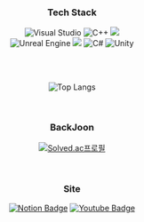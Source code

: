
<div align="center">


  
### Tech Stack

![Visual Studio](https://img.shields.io/badge/Visual%20Studio-5C2D91.svg?style=for-the-badge&logo=visual-studio&logoColor=white)
![C++](https://img.shields.io/badge/c++-%2300599C.svg?style=for-the-badge&logo=c%2B%2B&logoColor=white)
<img src="https://img.shields.io/badge/DirectX-006600?style=for-the-badge&logo=windows&logoColor=white"><br>
![Unreal Engine](https://img.shields.io/badge/unrealengine-%23313131.svg?style=for-the-badge&logo=unrealengine&logoColor=white)
<img src="https://img.shields.io/badge/Github-181717?style=for-the-badge&logo=github&logoColor=white">
![C#](https://img.shields.io/badge/c%23-%23239120.svg?style=for-the-badge&logo=csharp&logoColor=white)
![Unity](https://img.shields.io/badge/unity-%23000000.svg?style=for-the-badge&logo=unity&logoColor=white)

<br/>
<br/>

![Top Langs](https://github-readme-stats.vercel.app/api/top-langs/?username=iqmin11&layout=compact)

<br/>

### BackJoon
  
[![Solved.ac프로필](http://mazassumnida.wtf/api/v2/generate_badge?boj=iqmin)](https://solved.ac/iqmin)  

<br/>

### Site

[![Notion Badge](https://img.shields.io/badge/Notion-000000?style=for-the-badge&logo=notion&logoColor=white)](https://humane-unicorn-8e4.notion.site/Game-Developer-9a468e24837d41669754f01ec42ed9e1?pvs=4)
[![Youtube Badge](https://img.shields.io/badge/YouTube-FF0000?style=for-the-badge&logo=youtube&logoColor=white)](https://www.youtube.com/@user-br6yf1pw2g)

<br/>
  


</div>


<!--
**iqmin11/iqmin11** is a ✨ _special_ ✨ repository because its `README.md` (this file) appears on your GitHub profile.

Here are some ideas to get you started:

- 🔭 I’m currently working on ...
- 🌱 I’m currently learning ...
- 👯 I’m looking to collaborate on ...
- 🤔 I’m looking for help with ...
- 💬 Ask me about ...
- 📫 How to reach me: ...
- 😄 Pronouns: ...
- ⚡ Fun fact: ...
-->
